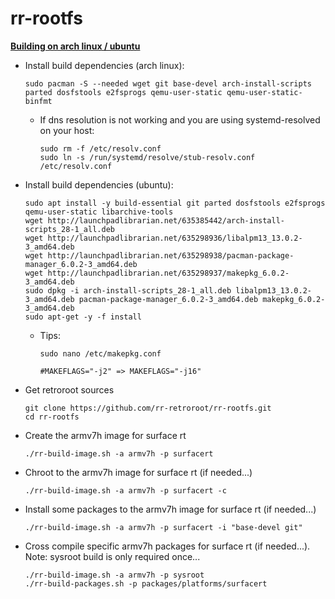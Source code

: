 # rr-rootfs

**<ins>Building on arch linux / ubuntu</ins>**

- Install build dependencies (arch linux):
  ```
  sudo pacman -S --needed wget git base-devel arch-install-scripts parted dosfstools e2fsprogs qemu-user-static qemu-user-static-binfmt
  ```
  - If dns resolution is not working and you are using systemd-resolved on your host:
     ```
     sudo rm -f /etc/resolv.conf
     sudo ln -s /run/systemd/resolve/stub-resolv.conf /etc/resolv.conf
     ```

- Install build dependencies (ubuntu):
  ```
  sudo apt install -y build-essential git parted dosfstools e2fsprogs qemu-user-static libarchive-tools
  wget http://launchpadlibrarian.net/635385442/arch-install-scripts_28-1_all.deb
  wget http://launchpadlibrarian.net/635298936/libalpm13_13.0.2-3_amd64.deb
  wget http://launchpadlibrarian.net/635298938/pacman-package-manager_6.0.2-3_amd64.deb
  wget http://launchpadlibrarian.net/635298937/makepkg_6.0.2-3_amd64.deb
  sudo dpkg -i arch-install-scripts_28-1_all.deb libalpm13_13.0.2-3_amd64.deb pacman-package-manager_6.0.2-3_amd64.deb makepkg_6.0.2-3_amd64.deb
  sudo apt-get -y -f install
  ```
  - Tips:
     ```
     sudo nano /etc/makepkg.conf
     ```
     ```
     #MAKEFLAGS="-j2" => MAKEFLAGS="-j16"
     ```

- Get retroroot sources
  ```
  git clone https://github.com/rr-retroroot/rr-rootfs.git
  cd rr-rootfs
  ```

- Create the armv7h image for surface rt
  ```
  ./rr-build-image.sh -a armv7h -p surfacert
  ```

- Chroot to the armv7h image for surface rt (if needed...)
  ```
  ./rr-build-image.sh -a armv7h -p surfacert -c
  ```
  
- Install some packages to the armv7h image for surface rt (if needed...)
  ```
  ./rr-build-image.sh -a armv7h -p surfacert -i "base-devel git"
  ```

- Cross compile specific armv7h packages for surface rt (if needed...). Note: sysroot build is only required once...
  ```
  ./rr-build-image.sh -a armv7h -p sysroot
  ./rr-build-packages.sh -p packages/platforms/surfacert
  ```

